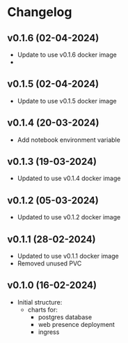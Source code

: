 # Changelog

## v0.1.6 (02-04-2024)

- Update to use v0.1.6 docker image 
- 
## v0.1.5 (02-04-2024)

- Update to use v0.1.5 docker image 
  
## v0.1.4 (20-03-2024)

- Add notebook environment variable

## v0.1.3 (19-03-2024)

- Updated to use v0.1.4 docker image
  
## v0.1.2 (05-03-2024)

- Updated to use v0.1.2 docker image

## v0.1.1 (28-02-2024)

- Updated to use v0.1.1 docker image
- Removed unused PVC


## v0.1.0 (16-02-2024)

- Initial structure:
  - charts for:
    - postgres database
    - web presence deployment
    - ingress